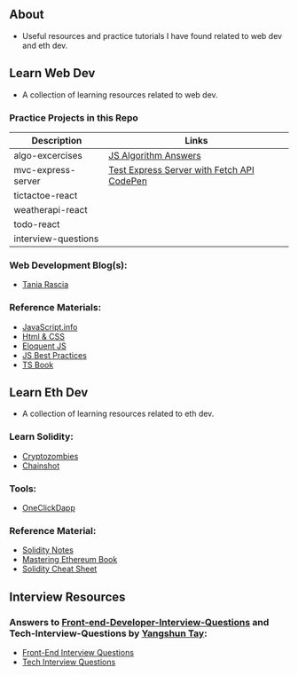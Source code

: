 ## About

- Useful resources and practice tutorials I have found related to web dev and eth dev.

## Learn Web Dev

- A collection of learning resources related to web dev.

### Practice Projects in this Repo

| Description         | Links                                                                                      |
| ------------------- | ------------------------------------------------------------------------------------------ |
| algo-excercises     | [JS Algorithm Answers](https://github.com/StephenGrider/algocasts)                         |
| mvc-express-server  | [Test Express Server with Fetch API CodePen](https://codepen.io/webdevbernard/pen/mdqJmzX) |
| tictactoe-react     |
| weatherapi-react    |
| todo-react          |
| interview-questions |

### Web Development Blog(s):

- [Tania Rascia](https://www.taniarascia.com/blog/)

### Reference Materials:

- [JavaScript.info](https://javascript.info/)
- [Html & CSS](https://wtf.tw/ref/duckett.pdf)
- [Eloquent JS](https://eloquentjavascript.net/Eloquent_JavaScript.pdf)
- [JS Best Practices](https://github.com/airbnb/javascript)
- [TS Book](https://basarat.gitbook.io/typescript/)

## Learn Eth Dev

- A collection of learning resources related to eth dev.

### Learn Solidity:

- [Cryptozombies](https://cryptozombies.io/)
- [Chainshot](https://www.chainshot.com/learn/solidity)

### Tools:

- [OneClickDapp](https://oneclickdapp.com/)

### Reference Material:

- [Solidity Notes](https://0xpranay.github.io/solidity-notes/)<br />
- [Mastering Ethereum Book](https://cypherpunks-core.github.io/ethereumbook/01what-is.html)<br />
- [Solidity Cheat Sheet](https://github.com/manojpramesh/solidity-cheatsheet)

## Interview Resources

### Answers to [Front-end-Developer-Interview-Questions](https://github.com/h5bp/Front-end-Developer-Interview-Questions) and Tech-Interview-Questions by [Yangshun Tay](https://github.com/yangshun):

- [Front-End Interview Questions](https://frontendinterviewhandbook.com/)
- [Tech Interview Questions](https://techinterviewhandbook.org/)
